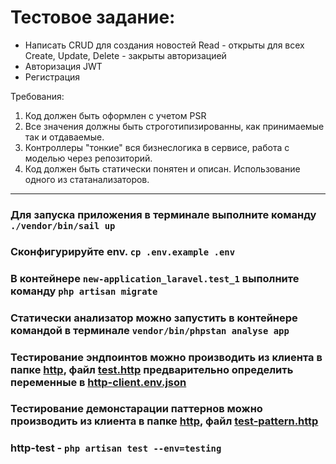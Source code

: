 # Тестовое задание:

- Написать CRUD для создания новостей
Read - открыты для всех
Create, Update, Delete - закрыты авторизацией
- Авторизация JWT
- Регистрация

Требования:

1. Код должен быть оформлен с учетом PSR
2. Все значения должны быть строготипизированны, как принимаемые так и отдаваемые.
3. Контроллеры "тонкие" вся бизнеслогика в сервисе, работа с моделью через репозиторий.
4. Код должен быть статически понятен и описан. Использование одного из статанализаторов.
-------------------------------------------------------------------------------------------------------------------------
### Для запуска приложения в терминале выполните команду `./vendor/bin/sail up`
### Сконфигурируйте env. `cp .env.example .env`
### В контейнере `new-application_laravel.test_1` выполните команду `php artisan migrate`
### Статически анализатор можно запустить в контейнере командой в терминале `vendor/bin/phpstan analyse app`
### Тестирование эндпоинтов можно производить из клиента в папке [http](http), файл [test.http](http%2Ftest.http) предварительно определить переменные в [http-client.env.json](http%2Fhttp-client.env.json)
### Тестирование демонстарации паттернов можно производить из клиента в папке [http](http), файл [test-pattern.http](http%2Ftest-pattern.http)
### http-test - `php artisan test --env=testing`